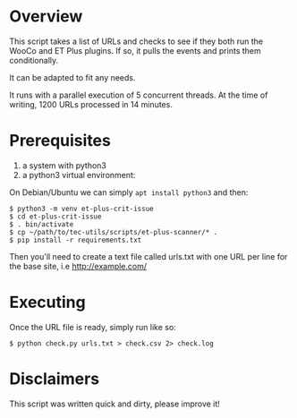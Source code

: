 # Overview

This script takes a list of URLs and checks to see if they both run the WooCo and ET Plus plugins.  If so, it pulls the events and prints them conditionally.

It can be adapted to fit any needs.

It runs with a parallel execution of 5 concurrent threads.  At the time of writing, 1200 URLs processed in 14 minutes.

# Prerequisites

1. a system with python3
2. a python3 virtual environment:

On Debian/Ubuntu we can simply `apt install python3` and then:

```
$ python3 -m venv et-plus-crit-issue
$ cd et-plus-crit-issue
$ . bin/activate
$ cp ~/path/to/tec-utils/scripts/et-plus-scanner/* .
$ pip install -r requirements.txt
```

Then you'll need to create a text file called urls.txt with one URL per line for the base site, i.e http://example.com/

# Executing

Once the URL file is ready, simply run like so:

```
$ python check.py urls.txt > check.csv 2> check.log
```

# Disclaimers

This script was written quick and dirty, please improve it!
